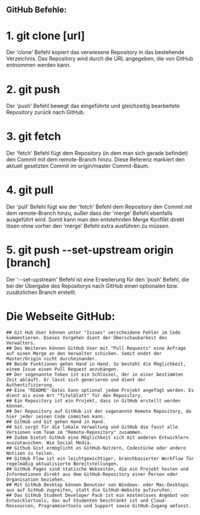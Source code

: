 ## GitHub Befehle:

# 1. git clone [url]
Der 'clone' Befehl kopiert das verwiesene Repository in das bestehende Verzeichnis. Das Repository wird durch die URL angegeben, die von GitHub entnommen werden kann.

# 2. git push
Der 'push' Befehl bewegt das eingeführte und gleichzeitig bearbeitete Repository zurück nach GitHub.

# 3. git fetch
Der 'fetch' Befehl fügt dem Repository (in dem man sich gerade befindet) den Commit mit dem remote-Branch hinzu. Diese Referenz markiert den aktuell gesetzten Commit im origin/master Commit-Baum.

# 4. git pull
Der 'pull' Befehl fügt wie der 'fetch' Befehl dem Repository den Commit mit dem remote-Branch hinzu, außer dass der 'merge' Befehl ebenfalls ausgeführt wird. Somit kann man den entstehnden Merge Konflikt direkt lösen ohne vorher den 'merge' Befehl extra ausführen zu müssen.

# 5. git push --set-upstream origin [branch]
Der '--set-upstream' Befehl ist eine Erweiterung für den 'push' Befehl, die bei der Übergabe des Repositorys nach GitHub einen optionalen bzw. zusätzlichen Branch erstellt.


# Die Webseite GitHub:
	## Git Hub User können unter "Issues" verscheidene Fehler im Code kommentieren. Dieses Vorgehen dient der Überschaubarkeit des Verwalters. 
	## Des Weiteren können GitHub User mit "Pull Requests" eine Anfrage auf einen Merge an den Verwalter schicken. Somit endet der Master/Origin nicht durcheinander.
	## Beide Funktionen gehen Hand in Hand. So besteht die Möglichkeit, einem Issue einen Pull Request anzuhängen.
	## Der sogenannte Token ist ein Schlüssel, der in einer bestimmten Zeit abläuft. Er lässt sich generieren und dient der Authentifizierung. 
	## Eine "README"-Datei kann optional jedem Projekt angefügt werden. Es dient als eine Art "Titelblatt" für den Repository. 
	## Ein Repository ist ein Projekt, dass in GitHub erstellt werden können. 
	## Der Repository auf GitHub ist der sogenannte Remote Repository, da hier jeder seinen Code commiten kann.
	## GitHub und Git gehen Hand in Hand. 
	## Git sorgt für die lokale Verwaltung und GitHub die fasst alle Versionen vom Team im "Remote-Repository" zusammen.
	## Zudem bietet GitHub eine Möglichkeit sich mit anderen Entwicklern auszutauschen. Wie Social Media.
	## Github Gist ermöglicht es GitHub-Nutzern, Codestücke oder andere Notizen zu teilen.
	## GitHub Flow ist ein leichtgewichtiger, branchbasierter Workflow für regelmäßig aktualisierte Bereitstellungen.
	## GitHub Pages sind statische Webseiten, die ein Projekt hosten und Informationen direkt aus dem GitHub-Repository einer Person oder Organisation beziehen.
	## Mit GitHub Desktop können Benutzer von Windows- oder Mac-Desktops aus auf GitHub zugreifen, statt die GitHub-Website aufzurufen.
	## Das GitHub Student Developer Pack ist ein kostenloses Angebot von Entwicklertools, das auf Studenten beschränkt ist und Cloud-Ressourcen, Programmiertools und Support sowie GitHub-Zugang umfasst.
